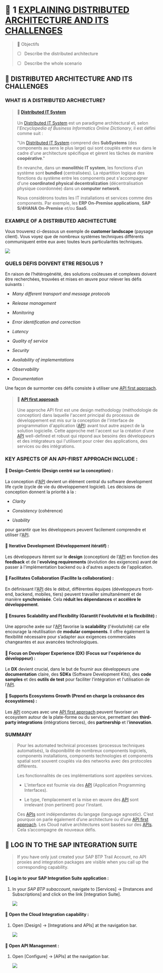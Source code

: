 # 🌸 1 [EXPLAINING DISTRIBUTED ARCHITECTURE AND ITS CHALLENGES](https://learning.sap.com/learning-journeys/developing-with-sap-integration-suite/explaining-distributed-architecture-and-their-challenges_ebcaa544-f5ca-4351-b6b6-5eb471ec1464)

> 🌺 Objectifs
>
> - [ ] Describe the distributed architecture
>
> - [ ] Describe the whole scenario

## 🌸 DISTRIBUTED ARCHITECTURE AND ITS CHALLENGES

### WHAT IS A DISTRIBUTED ARCHIECTURE?

> #### 🍧 [Distributed IT System](../☼%20UNIT%200%20-%20Lexicon/♠%20Distributed%20Architecture.md)
>
> Un [Distributed IT System](../☼%20UNIT%200%20-%20Lexicon/♠%20Distributed%20Architecture.md) est un paradigme architectural et, selon l'_Encyclopedia of Business Informatics Online Dictionary_, il est défini comme suit :
>
> "Un [Distributed IT System](../☼%20UNIT%200%20-%20Lexicon/♠%20Distributed%20Architecture.md) comprend des **SubSystems** (des components au sens le plus large) qui sont couplés entre eux dans le cadre d'une architecture spécifique et gèrent les tâches de manière **coopérative**."
>
> En revanche, dans un **monolithic IT system**, les fonctions d’un système sont **bundled** (centralisées). La répartition logique des fonctions du système entre les components peut s'accompagner d'une **coordinated physical decentralization** (décentralisation physique coordonnée) dans un **computer network**.
>
> Nous considérons toutes les IT installations et services comme des components. Par exemple, les **ERP On-Premise applications**, **SAP S/4HANA On-Premise** et/ou **SaaS**.

### EXAMPLE OF A DISTRIBUTED ARCHITECTURE

Vous trouverez ci-dessous un exemple de **customer landscape** (paysage client). Vous voyez que de nombreux systèmes techniques différents communiquent entre eux avec toutes leurs particularités techniques.

![](./assets/CLD900_U1L1_001.png)

### QUELS DEFIS DOIVENT ETRE RESOLUS ?

En raison de l’hétérogénéité, des solutions coûteuses et complexes doivent être recherchées, trouvées et mises en œuvre pour relever les défis suivants :

- _Many different transport and message protocols_

- _Release management_

- _Monitoring_

- _Error identification and correction_

- _Latency_

- _Quality of service_

- _Security_

- _Availability of implementations_

- _Observability_

- _Documentation_

Une façon de surmonter ces défis consiste à utiliser une [API first approach](../☼%20UNIT%200%20-%20Lexicon/♠%20API%20First%20Approach.md).

> #### 🍧 [API first approach](../☼%20UNIT%200%20-%20Lexicon/♠%20API%20First%20Approach.md)
>
> Une approche API first est une design methodology (méthodologie de conception) dans laquelle l'accent principal du processus de développement est mis sur la conception de l'interface de programmation d'application ([API](../☼%20UNIT%200%20-%20Lexicon/♠%20API.md)) avant tout autre aspect de la solution logicielle. Cette approche met l'accent sur la création d'une [API](../☼%20UNIT%200%20-%20Lexicon/♠%20API.md) well-defined et robust qui répond aux besoins des développeurs et des intégrateurs qui l'utilisent pour créer des applications, des services ou des intégrations.

### KEY ASPECTS OF AN API-FIRST APPROACH INCLUDE :

#### 💮 **Design-Centric** (Design centré sur la conception) :

La conception d'[API](../☼%20UNIT%200%20-%20Lexicon/♠%20API.md) devient un élément central du software development life cycle (cycle de vie du développement logiciel). Les décisions de conception donnent la priorité à la :

- _Clarity_

- _Consistency_ (cohérence)

- _Usability_

pour garantir que les développeurs peuvent facilement comprendre et utiliser l'[API](../☼%20UNIT%200%20-%20Lexicon/♠%20API.md).

#### 💮 **Iterative Development** (Développement itératif) :

Les développeurs itèrent sur le **design** (conception) de l'[API](../☼%20UNIT%200%20-%20Lexicon/♠%20API.md) en fonction des **feedback** et de l'**evolving requirements** (évolution des exigences) avant de passer à l'implémentation backend ou à d'autres aspects de l'application.

#### 💮 **Facilitates Collaboration** (Facilite la collaboration) :

En définissant l'[API](../☼%20UNIT%200%20-%20Lexicon/♠%20API.md) dès le début, différentes équipes (développeurs front-end, backend, mobiles, tiers) peuvent travailler simultanément et de manière **synchronisée**. Cela **réduit les dépendances** et **accélère le développement**.

#### 💮 **Ensures Scalability and Flexibility** (Garantit l'évolutivité et la flexibilité) :

Une approche axée sur l'[API](../☼%20UNIT%200%20-%20Lexicon/♠%20API.md) favorise la **scalability** (l'évolutivité) car elle encourage la réutilisation de **modular components**. Il offre également la flexibilité nécessaire pour s’adapter aux exigences commerciales changeantes et aux avancées technologiques.

#### 💮 **Focus on Developer Experience (DX)** (Focus sur l'expérience du développeur) :

Le **DX** devient crucial, dans le but de fournir aux développeurs une **documentation** claire, des **SDKs** (Software Development Kits), des **code samples** et des **outils de test** pour faciliter l'intégration et l'utilisation de l'[API](../☼%20UNIT%200%20-%20Lexicon/♠%20API.md).

#### 💮 **Supports Ecosystems Growth** (Prend en charge la croissance des écosystèmes) :

Les [API](../☼%20UNIT%200%20-%20Lexicon/♠%20API.md) conçues avec une [API first approach](../☼%20UNIT%200%20-%20Lexicon/♠%20API%20First%20Approach.md) peuvent favoriser un ecosystem autour de la plate-forme ou du service, permettant des **third-party integrations** (intégrations tierces), des **partnership** et l'**innovation**.

### SUMMARY

> Pour les automated technical processes (processus techniques automatisés), la disponibilité de nombreux components logiciels, components installations, components technologies et components spatial sont souvent couplés via des networks avec des protocoles différents.
>
> Les fonctionnalités de ces implémentations sont appelées services.
>
> - L'interface est fournie via des [API](../☼%20UNIT%200%20-%20Lexicon/♠%20API.md) (Application Programming Interfaces).
>
> - Le type, l’emplacement et la mise en œuvre des [API](../☼%20UNIT%200%20-%20Lexicon/♠%20API.md) sont irrelevant (non pertinent) pour l’instant.
>
> Ces [APIs](../☼%20UNIT%200%20-%20Lexicon/♠%20API.md) sont indépendantes du langage (language agnostic). C’est pourquoi on parle également d’une architecture ou d’une [API first approach](../☼%20UNIT%200%20-%20Lexicon/♠%20API%20First%20Approach.md). Les Cloud native architectures sont basées sur des [APIs](../☼%20UNIT%200%20-%20Lexicon/♠%20API.md). Cela s’accompagne de nouveaux défis.

## 🌸 LOG IN TO THE SAP INTEGRATION SUITE

> If you have only just created your SAP BTP Trail Account, no API proxies and integration packages are visible when you call up the corresponding capability.

#### 💮 **Log in to your SAP Integration Suite application** :

1. In your _SAP BTP subaccount_, navigate to [Services] → [Instances and Subscriptions] and click on the link [Integration Suite].

   ![](./assets/IntegrationSuite01.png)

#### 💮 **Open the Cloud Integration capability** :

1. Open [Design] → [Integrations and APIs] at the navigation bar.

   ![](./assets/IntegrationSuite02.png)

#### 💮 **Open API Management** :

1. Open [Configure] → [APIs] at the navigation bar.

   ![](./assets/APIProvider01.png)
